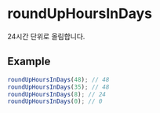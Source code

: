 # roundUpHoursInDays

24시간 단위로 올림합니다.

## Example

```typescript
roundUpHoursInDays(48); // 48
roundUpHoursInDays(35); // 48
roundUpHoursInDays(8); // 24
roundUpHoursInDays(0); // 0
```
